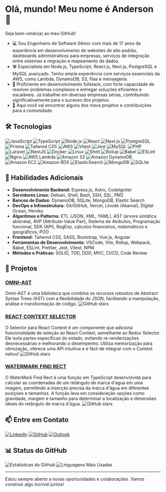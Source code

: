 # Olá, mundo! Meu nome é Anderson 👋

Seja bem-vindo(a) ao meu GitHub!

- 💻 Sou Engenheiro de Software Sênior com mais de 17 anos de experiência em desenvolvimento de websites de alto padrão, dashboards administrativos para empresas, serviços de integração entre sistemas e migração e mapeamento de dados.
- 🛠️ Especialista em Node.js, TypeScript, React.js, Next.js, PostgreSQL e MySQL avançado. Tenho ampla experiência com serviços essenciais da AWS, como Lambda, DynamoDB, S3, filas e mensageria.
- 🚀 Proficiente em desenvolvimento fullstack, com forte capacidade de resolver problemas complexos e entregar soluções eficientes e escaláveis. Já trabalhei em diversas empresas sérias, contribuindo significativamente para o sucesso dos projetos.
- 🌟 Aqui você vai encontrar alguns dos meus projetos e contribuições para a comunidade.

## 🛠️ Tecnologias

![JavaScript](https://img.shields.io/badge/JavaScript-F7DF1E?style=for-the-badge&logo=javascript&logoColor=black)
![TypeScript](https://img.shields.io/badge/TypeScript-007ACC?style=for-the-badge&logo=typescript&logoColor=white)
![Node.js](https://img.shields.io/badge/Node.js-339933?style=for-the-badge&logo=nodedotjs&logoColor=white)
![React](https://img.shields.io/badge/React-61DAFB?style=for-the-badge&logo=react&logoColor=black)
![Next.js](https://img.shields.io/badge/Next.js-000000?style=for-the-badge&logo=nextdotjs&logoColor=white)
![PostgreSQL](https://img.shields.io/badge/PostgreSQL-336791?style=for-the-badge&logo=postgresql&logoColor=white)
![Prisma](https://img.shields.io/badge/Prisma-2D3748?style=for-the-badge&logo=prisma&logoColor=white)
![Tailwind CSS](https://img.shields.io/badge/Tailwind_CSS-38B2AC?style=for-the-badge&logo=tailwind-css&logoColor=white)
![AWS](https://img.shields.io/badge/AWS-232F3E?style=for-the-badge&logo=amazonaws&logoColor=white)
![Vitest](https://img.shields.io/badge/Vitest-6E40C9?style=for-the-badge&logo=vitest&logoColor=white)
![Jest](https://img.shields.io/badge/Jest-C21325?style=for-the-badge&logo=jest&logoColor=white)
![MySQL](https://img.shields.io/badge/MySQL-4479A1?style=for-the-badge&logo=mysql&logoColor=white)
![PHP](https://img.shields.io/badge/PHP-777BB4?style=for-the-badge&logo=php&logoColor=white)
![Laravel](https://img.shields.io/badge/Laravel-FF2D20?style=for-the-badge&logo=laravel&logoColor=white)
![NestJS](https://img.shields.io/badge/NestJS-E0234E?style=for-the-badge&logo=nestjs&logoColor=white)
![Docker](https://img.shields.io/badge/Docker-2496ED?style=for-the-badge&logo=docker&logoColor=white)
![Linux](https://img.shields.io/badge/Linux-FCC624?style=for-the-badge&logo=linux&logoColor=black)
![Shell](https://img.shields.io/badge/Shell_Script-FFD500?style=for-the-badge&logo=gnu-bash&logoColor=black)
![Rollup](https://img.shields.io/badge/Rollup-EC4A3F?style=for-the-badge&logo=rollup-dot-js&logoColor=white)
![Babel](https://img.shields.io/badge/Babel-F9DC3E?style=for-the-badge&logo=babel&logoColor=black)
![ESLint](https://img.shields.io/badge/ESLint-4B32C3?style=for-the-badge&logo=eslint&logoColor=white)
![Nginx](https://img.shields.io/badge/Nginx-009639?style=for-the-badge&logo=nginx&logoColor=white)
![AWS Lambda](https://img.shields.io/badge/AWS_Lambda-FF9900?style=for-the-badge&logo=aws-lambda&logoColor=white)
![Amazon S3](https://img.shields.io/badge/Amazon_S3-569A31?style=for-the-badge&logo=amazon-s3&logoColor=white)
![Amazon DynamoDB](https://img.shields.io/badge/Amazon_DynamoDB-4053D6?style=for-the-badge&logo=amazon-dynamodb&logoColor=white)
![Amazon EC2](https://img.shields.io/badge/Amazon_EC2-FF9900?style=for-the-badge&logo=amazon-ec2&logoColor=white)
![Amazon RDS](https://img.shields.io/badge/Amazon_RDS-527FFF?style=for-the-badge&logo=amazon-rds&logoColor=white)
![ElasticSearch](https://img.shields.io/badge/Elastic_Search-005571?style=for-the-badge&logo=elastic&logoColor=white)
![MongoDB](https://img.shields.io/badge/MongoDB-47A248?style=for-the-badge&logo=mongodb&logoColor=white)
![SQLite](https://img.shields.io/badge/SQLite-003B57?style=for-the-badge&logo=sqlite&logoColor=white)

## 🧰 Habilidades Adicionais

- **Desenvolvimento Backend:** Express.js, Astro, CodeIgniter
- **Servidores Linux:** Debian, Shell, Bash, SSH, SSL, PM2
- **Bancos de Dados:** DynamoDB, SQLite, MongoDB, Elastic Search
- **DevOps e Infraestrutura:** Git/GitHub, Vercel, Linode (Akamai), Digital Ocean, Heroku
- **Algoritmos e Patterns:** ETL (JSON, XML, YAML), AST (árvore sintática abstrata), AVP (Attribute-Value Pair), Sistema de Atributos, Programação funcional, SDK (API), RegExp, cálculos financeiros, matemáticos e geográficos, POO
- **Frontend:** Tailwind CSS, SASS, Bootstrap, Vue.js, Angular
- **Ferramentas de Desenvolvimento:** VSCode, Vite, Rollup, Webpack, Babel, ESLint, Prettier, Jest, Vitest, NPM
- **Métodos e Práticas:** SOLID, TDD, DDD, MVC, CI/CD, Code Review

## 📂 Projetos

### [OMNI-AST](https://github.com/andersondrosa/omni-ast)
Omni-AST é uma biblioteca que combina os recursos robustos de Abstract Syntax Trees (AST) com a flexibilidade do JSON, facilitando a manipulação, análise e transformação de código.
![GitHub stars](https://img.shields.io/github/stars/andersondrosa/omni-ast?style=social)

### [REACT CONTEXT SELECTOR](https://github.com/andersondrosa/selector-provider)
O Selector para React Context é um componente que adiciona funcionalidade de seleção ao React Context, semelhante ao Redux Selector. Ele isola partes específicas do estado, evitando re-renderizações desnecessárias e melhorando o desempenho. Utiliza memorização para otimização, oferece uma API intuitiva e é fácil de integrar com o Context nativo!
![GitHub stars](https://img.shields.io/github/stars/andersondrosa/selector-provider?style=social)

### [WATERMARK FIND RECT](https://github.com/andersondrosa/watermark-find-rect)
O WaterMark Find Rect é uma função em TypeScript desenvolvida para calcular as coordenadas de um retângulo de marca d'água em uma imagem, permitindo a inserção precisa da marca d'água em diferentes posições e tamanhos. A função leva em consideração opções como gravidade, margem e tamanho para determinar a localização e dimensões ideais do retângulo de marca d'água.
![GitHub stars](https://img.shields.io/github/stars/andersondrosa/watermark-find-rect?style=social)

## 📫 Entre em Contato

[![LinkedIn](https://img.shields.io/badge/LinkedIn-0077B5?style=for-the-badge&logo=linkedin&logoColor=white)](https://www.linkedin.com/in/andersondrosa)
[![GitHub](https://img.shields.io/badge/GitHub-181717?style=for-the-badge&logo=github&logoColor=white)](https://github.com/andersondrosa)
[![Outlook](https://img.shields.io/badge/Email-0078D4?style=for-the-badge&logo=microsoftoutlook&logoColor=white)](mailto:andersondrosa@outlook.com)

## 📊 Status do GitHub

![Estatísticas do GitHub](https://github-readme-stats.vercel.app/api?username=andersondrosa&show_icons=true&theme=radical)
![Linguagens Mais Usadas](https://github-readme-stats.vercel.app/api/top-langs/?username=andersondrosa&layout=compact&theme=radical)

---

Estou sempre aberto a novas oportunidades e colaborações. Vamos construir algo incrível juntos!
